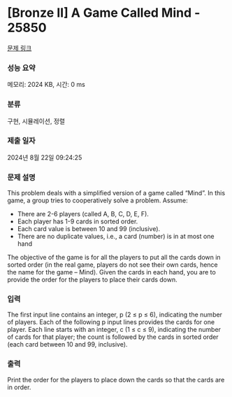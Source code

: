 # [Bronze II] A Game Called Mind - 25850 

[문제 링크](https://www.acmicpc.net/problem/25850) 

### 성능 요약

메모리: 2024 KB, 시간: 0 ms

### 분류

구현, 시뮬레이션, 정렬

### 제출 일자

2024년 8월 22일 09:24:25

### 문제 설명

<p>This problem deals with a simplified version of a game called “Mind”. In this game, a group tries to cooperatively solve a problem. Assume:</p>

<ul>
	<li>There are 2-6 players (called A, B, C, D, E, F).</li>
	<li>Each player has 1-9 cards in sorted order.</li>
	<li>Each card value is between 10 and 99 (inclusive).</li>
	<li>There are no duplicate values, i.e., a card (number) is in at most one hand</li>
</ul>

<p>The objective of the game is for all the players to put all the cards down in sorted order (in the real game, players do not see their own cards, hence the name for the game – Mind). Given the cards in each hand, you are to provide the order for the players to place their cards down.</p>

### 입력 

 <p>The first input line contains an integer, p (2 ≤ p ≤ 6), indicating the number of players. Each of the following p input lines provides the cards for one player. Each line starts with an integer, c (1 ≤ c ≤ 9), indicating the number of cards for that player; the count is followed by the cards in sorted order (each card between 10 and 99, inclusive).</p>

### 출력 

 <p>Print the order for the players to place down the cards so that the cards are in order.</p>

